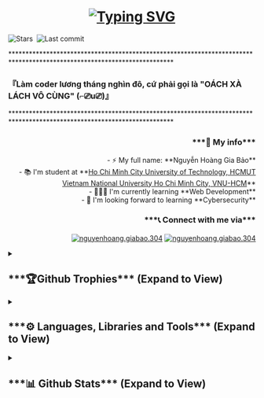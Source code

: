 <h1 align="center"><a href="#"><img src="https://readme-typing-svg.demolab.com?font=monoscope&weight=1000&size=30&duration=3000&pause=1000&center=true&vCenter=true&width=1000&color=F72D2D&lines=Hi+%F0%9F%91%8B%2C+I'm+ngyn-bao;A+passionate+developer+from+Vietnam" alt="Typing SVG" /></a></h1>

<img src="https://img.shields.io/github/stars/ngyn-bao?style=flat&color=brightgreen&logo=github" alt="Stars"/>&nbsp;
<img src="https://img.shields.io/github/last-commit/ngyn-bao/ngyn-bao?logo=github" alt="Last commit"/> 

***********************************************************************************************************************<br/>
<h3>『Làm coder lương tháng nghìn đô, cứ phải gọi là "OÁCH XÀ LÁCH VÔ CÙNG" (⌐⎚u⎚)』</h3>
***********************************************************************************************************************<br/>
<div>
    <img align="left" src="https://github.com/user-attachments/assets/a3051d6c-f212-4a82-94de-b6a3e4599393"
    alt=""/>

<div align="right">
    <h3>***👤 My info***</h3>
    <p>
- ⚡ My full name: **Nguyễn Hoàng Gia Bảo**<br/>
- 📚 I'm student at **<a href="https://hcmut.edu.vn" target="blank">Ho Chi Minh City University of Technology, HCMUT <br/>
Vietnam National University Ho Chi Minh City, VNU-HCM</a>**<br/>
- 👨🏻‍💻 I'm currently learning **Web Development** <br/>
- 👮 I'm looking forward to learning **Cybersecurity** <br/>
    </p>
    <h3>***📞 Connect with me via***</h3>
    <p>
      <a href="https://fb.com/nguyenhoang.giabao.304" target="blank"
        ><img
          align="center"
          src="https://raw.githubusercontent.com/rahuldkjain/github-profile-readme-generator/master/src/images/icons/Social/facebook.svg"
          alt="nguyenhoang.giabao.304"
          height="30"
          width="40"
      /></a>
            <a href="mailto:nguyenhoanggiabao3004@gmail.com" target="blank"
        ><img
          align="center"
          src="https://github.com/user-attachments/assets/e575ab33-c690-47db-af10-3c37b6a95e99"
          alt="nguyenhoang.giabao.304"
          height="30"
          width="40"
      /></a>
    </p>    
</div>

</div>
<div>

<details>
    <summary><h2>***🏆Github Trophies*** (Expand to View)</h2></summary>
<p align="center">
    <a href="https://github.com/ryo-ma/github-profile-trophy">
        <img src="https://github-profile-trophy.vercel.app/?username=ngyn-bao&theme=nord&rank=-?" alt="ngyn-bao" />
    </a> 
</p>
</details>

<details>
    <summary><h2>***⚙ Languages, Libraries and Tools*** (Expand to View)</h2></summary>
<p align="center">
        <img src="https://skillicons.dev/icons?i=git,linux,vscode,github" /><br/>
        <img src="https://skillicons.dev/icons?i=docker,mysql,postman,npm,nodejs,expressjs,prisma,nestjs" /><br/>
        <img src="https://skillicons.dev/icons?i=cpp,js,ts,html,css,jquery,bootstrap,sass,react,tailwind" />
</p>
</div></details>

<details>
    <summary><h2>***📊 Github Stats*** (Expand to View)</h2></summary>
    <div>
     <details>
  <summary><b>⌨  My Top Languages</b></summary>
   
<p>&nbsp; <img align="left" src="http://github-profile-summary-cards.vercel.app/api/cards/repos-per-language?username=ngyn-bao&theme=transparent"/></p>
<p><img align="center" src="http://github-profile-summary-cards.vercel.app/api/cards/most-commit-language?username=ngyn-bao&theme=transparent" alt="ngyn-bao" /></p>

</details>
 <details>
  <summary><b>💻 GitHub Profile Stats</b></summary>
   
<div align="center">
        <img align="left" src="https://github-readme-stats.vercel.app/api?username=ngyn-bao&show_icons=true&theme=transparent"/>
        <img align="center" src="https://github-readme-stats.vercel.app/api/top-langs/?username=ngyn-bao&layout=donut-vertical&theme=transparent"/> 
</div>

</details>
  <details>
  <summary><b>📈 My Contributions</b></summary>
   
<p>&nbsp;<img align="center" src="http://github-profile-summary-cards.vercel.app/api/cards/profile-details?username=ngyn-bao&theme=tokyonight" alt="ngyn-bao" /></p>

<p>&nbsp;<img src="./profile-3d-contrib/profile-night-rainbow.svg"/></p>
</details>

 

</details>
